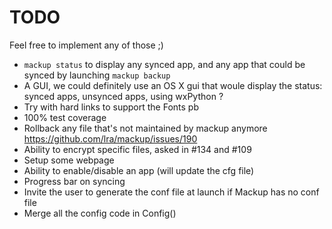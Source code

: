 # TODO

Feel free to implement any of those ;)

- `mackup status` to display any synced app, and any app that could be synced
  by launching `mackup backup`
- A GUI, we could definitely use an OS X gui that woule display the status:
  synced apps, unsynced apps, using wxPython ?
- Try with hard links to support the Fonts pb
- 100% test coverage
- Rollback any file that's not maintained by mackup anymore
  https://github.com/lra/mackup/issues/190
- Ability to encrypt specific files, asked in #134 and #109
- Setup some webpage
- Ability to enable/disable an app (will update the cfg file)
- Progress bar on syncing
- Invite the user to generate the conf file at launch if Mackup has no conf
  file
- Merge all the config code in Config()
